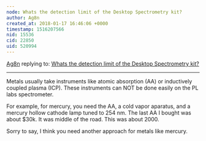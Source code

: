 ```yaml
---
node: Whats the detection limit of the Desktop Spectrometry kit?
author: Ag8n
created_at: 2018-01-17 16:46:06 +0000
timestamp: 1516207566
nid: 15536
cid: 22850
uid: 520994
---
```




[Ag8n](../profile/Ag8n) replying to: [Whats the detection limit of the Desktop Spectrometry kit?](../notes/partyparrot4eva/01-17-2018/whats-the-detection-limit-of-the-desktop-spectrometry-kit)

----
Metals usually take instruments like atomic absorption (AA) or inductively coupled plasma (ICP).  These instruments can NOT be done easily on the PL labs spectrometer.

For example, for mercury, you need the AA, a cold vapor aparatus, and a mercury hollow cathode lamp tuned to 254 nm.  The last AA I bought was about $30k.  It was middle of the road.  This was about 2000.  

Sorry to say,  I think you need another approach for metals like mercury.